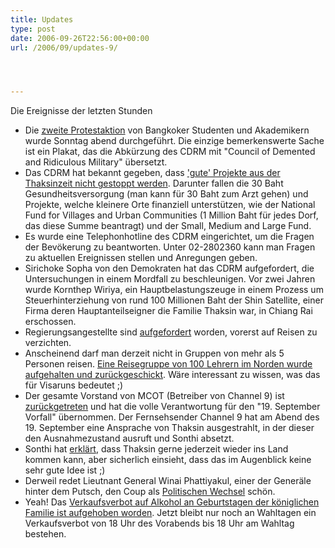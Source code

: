 ```yaml
---
title: Updates
type: post
date: 2006-09-26T22:56:00+00:00
url: /2006/09/updates-9/




---
```

Die Ereignisse der letzten Stunden

  * Die [zweite Protestaktion][1] von Bangkoker Studenten und Akademikern wurde Sonntag abend durchgeführt. Die einzige bemerkenswerte Sache ist ein Plakat, das die Abkürzung des <span class="caps">CDRM</span> mit "Council of Demented and Ridiculous Military" übersetzt.
  * Das <span class="caps">CDRM</span> hat bekannt gegeben, dass ['gute' Projekte aus der Thaksinzeit nicht gestoppt werden][2]. Darunter fallen die 30 Baht Gesundheitsversorgung (man kann für 30 Baht zum Arzt gehen) und Projekte, welche kleinere Orte finanziell unterstützen, wie der National Fund for Villages and Urban Communities (1 Million Baht für jedes Dorf, das diese Summe beantragt) und der Small, Medium and Large Fund.
  * Es wurde eine Telephonhotline des <span class="caps">CDRM</span> eingerichtet, um die Fragen der Bevökerung zu beantworten. Unter 02-2802360 kann man Fragen zu aktuellen Ereignissen stellen und Anregungen geben.
  * Sirichoke Sopha von den Demokraten hat das <span class="caps">CDRM</span> aufgefordert, die Untersuchungen in einem Mordfall zu beschleunigen. Vor zwei Jahren wurde Kornthep Wiriya, ein Hauptbelastungszeuge in einem Prozess um Steuerhinterziehung von rund 100 Millionen Baht der Shin Satellite, einer Firma deren Hauptanteilseigner die Familie Thaksin war, in Chiang Rai erschossen.
  * Regierungsangestellte sind [aufgefordert][3] worden, vorerst auf Reisen zu verzichten.
  * Anscheinend darf man derzeit nicht in Gruppen von mehr als 5 Personen reisen. [Eine Reisegruppe von 100 Lehrern im Norden wurde aufgehalten und zurückgeschickt][4]. Wäre interessant zu wissen, was das für Visaruns bedeutet ;)
  * Der gesamte Vorstand von <span class="caps">MCOT</span> (Betreiber von Channel 9) ist [zurückgetreten][5] und hat die volle Verantwortung für den "19. September Vorfall" übernommen. Der Fernsehsender Channel 9 hat am Abend des 19. September eine Ansprache von Thaksin ausgestrahlt, in der dieser den Ausnahmezustand ausruft und Sonthi absetzt.
  * Sonthi hat [erklärt][6], dass Thaksin gerne jederzeit wieder ins Land kommen kann, aber sicherlich einsieht, dass das im Augenblick keine sehr gute Idee ist ;)
  * Derweil redet Lieutnant General Winai Phattiyakul, einer der Generäle hinter dem Putsch, den Coup als [Politischen Wechsel][7] schön.
  * Yeah! Das [Verkaufsverbot auf Alkohol an Geburtstagen der königlichen Familie ist aufgehoben worden][8]. Jetzt bleibt nur noch an Wahltagen ein Verkaufsverbot von 18 Uhr des Vorabends bis 18 Uhr am Wahltag bestehen.

 [1]: http://www.nationmultimedia.com/2006/09/25/headlines/headlines_30014613.php
 [2]: http://www.nationmultimedia.com/2006/09/25/headlines/headlines_30014610.php
 [3]: http://www.nationmultimedia.com/breakingnews/read.php?newsid=30014694
 [4]: http://www.nationmultimedia.com/breakingnews/read.php?newsid=30014679
 [5]: http://etna.mcot.net/query.php?nid=25038
 [6]: http://www.nationmultimedia.com/2006/09/26/headlines/headlines_30014676.php
 [7]: http://www.nationmultimedia.com/2006/09/26/headlines/headlines_30014696.php
 [8]: http://www.nationmultimedia.com/breakingnews/read.php?newsid=30014691
